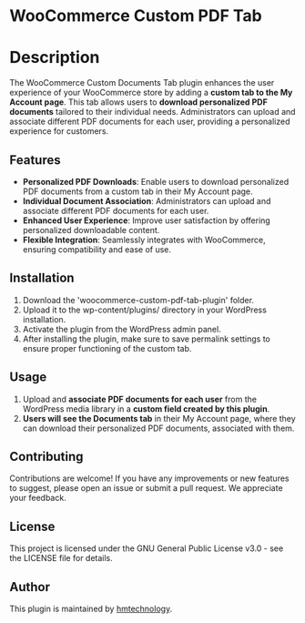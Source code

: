 # WooCommerce Custom PDF Tab

# Description

The WooCommerce Custom Documents Tab plugin enhances the user experience of your WooCommerce store by adding a **custom tab to the My Account page**. This tab allows users to **download personalized PDF documents** tailored to their individual needs. Administrators can upload and associate different PDF documents for each user, providing a personalized experience for customers.

## Features

- **Personalized PDF Downloads**: Enable users to download personalized PDF documents from a custom tab in their My Account page.
- **Individual Document Association**: Administrators can upload and associate different PDF documents for each user.
- **Enhanced User Experience**: Improve user satisfaction by offering personalized downloadable content.
- **Flexible Integration**: Seamlessly integrates with WooCommerce, ensuring compatibility and ease of use.

## Installation

1. Download the 'woocommerce-custom-pdf-tab-plugin' folder.
2. Upload it to the wp-content/plugins/ directory in your WordPress installation.
3. Activate the plugin from the WordPress admin panel.
4. After installing the plugin, make sure to save permalink settings to ensure proper functioning of the custom tab.

## Usage

1. Upload and **associate PDF documents for each user** from the WordPress media library in a **custom field created by this plugin**.
2. **Users will see the Documents tab** in their My Account page, where they can download their personalized PDF documents, associated with them.

## Contributing

Contributions are welcome! If you have any improvements or new features to suggest, please open an issue or submit a pull request. We appreciate your feedback.

## License

This project is licensed under the GNU General Public License v3.0 - see the LICENSE file for details.

## Author

This plugin is maintained by [hmtechnology](https://github.com/hmtechnology).
